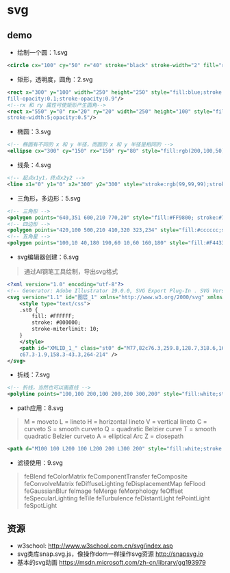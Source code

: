 # svg

## demo
- 绘制一个圆：1.svg
```svg
<circle cx="100" cy="50" r="40" stroke="black" stroke-width="2" fill="red"/>
```

- 矩形，透明度，圆角：2.svg
```svg
<rect x="300" y="100" width="250" height="250" style="fill:blue;stroke:pink;stroke-width:5;
fill-opacity:0.1;stroke-opacity:0.9"/>
<!--rx 和 ry 属性可使矩形产生圆角-->
<rect x="550" y="0" rx="20" ry="20" width="250" height="100" style="fill:red;stroke:black;
stroke-width:5;opacity:0.5"/>
```

- 椭圆：3.svg
```svg
<!-- 椭圆有不同的 x 和 y 半径，而圆的 x 和 y 半径是相同的 -->
<ellipse cx="300" cy="150" rx="150" ry="80" style="fill:rgb(200,100,50);stroke:rgb(0,0,100);stroke-width:2"/>
```

- 线条：4.svg
```svg
<!-- 起点x1y1，终点x2y2 -->
<line x1="0" y1="0" x2="300" y2="300" style="stroke:rgb(99,99,99);stroke-width:2"/>
```

- 三角形，多边形：5.svg
```svg
<!-- 三角形 -->
<polygon points="640,351 600,210 770,20" style="fill:#FF9800; stroke:#795548;stroke-width:2"/>
<!-- 四边形 -->
<polygon points="420,100 500,210 410,320 323,234" style="fill:#cccccc;stroke:#000000;stroke-width:1"/>
<!-- 五角星 -->
<polygon points="100,10 40,180 190,60 10,60 160,180" style="fill:#F44336;stroke:#F44336;fill-rule:nonzero;" />
```

- svg编辑器创建：6.svg

> 通过AI钢笔工具绘制，导出svg格式
```svg
<?xml version="1.0" encoding="utf-8"?>
<!-- Generator: Adobe Illustrator 19.0.0, SVG Export Plug-In . SVG Version: 6.00 Build 0)  -->
<svg version="1.1" id="图层_1" xmlns="http://www.w3.org/2000/svg" xmlns:xlink="http://www.w3.org/1999/xlink" x="0px" y="0px" viewBox="0 0 960 560" style="enable-background:new 0 0 960 560;" xml:space="preserve">
    <style type="text/css">
    .st0 {
        fill: #FFFFFF;
        stroke: #000000;
        stroke-miterlimit: 10;
    }
    </style>
    <path id="XMLID_1_" class="st0" d="M77,82c76.3,259.8,128.7,318.6,164,316c54.2-3.9,54.3-150.9,149-183c88.7-30.1,153.1,77.2,266,74
	c67.3-1.9,158.3-43.3,264-214" />
</svg>
```
- 折线：7.svg
```svg
<!-- 折线，当然也可以画直线 -->
<polyline points="100,100 200,100 200,200 300,200" style="fill:white;stroke:red;stroke-width:2"/>
```

- path应用：8.svg

> M = moveto
> L = lineto
> H = horizontal lineto
> V = vertical lineto
> C = curveto
> S = smooth curveto
> Q = quadratic Belzier curve
> T = smooth quadratic Belzier curveto
> A = elliptical Arc
> Z = closepath
```svg
<path d="M100 100 L200 100 L200 200 L300 200" style="fill:white;stroke:green;stroke-width:2"/>
```

- 滤镜使用：9.svg

> feBlend
> feColorMatrix
> feComponentTransfer
> feComposite
> feConvolveMatrix
> feDiffuseLighting
> feDisplacementMap
> feFlood
> feGaussianBlur
> feImage
> feMerge
> feMorphology
> feOffset
> feSpecularLighting
> feTile
> feTurbulence
> feDistantLight
> fePointLight
> feSpotLight













## 资源
- w3school:
http://www.w3school.com.cn/svg/index.asp
- svg类库snap.svg.js，像操作dom一样操作svg资源
http://snapsvg.io
- 基本的svg动画
https://msdn.microsoft.com/zh-cn/library/gg193979
